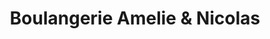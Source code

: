 ---
title: "Boulangerie Amelie & Nicolas"
url: /paris/boulangerie-amelie-und-nicolas/
shop: Bäckerei
---